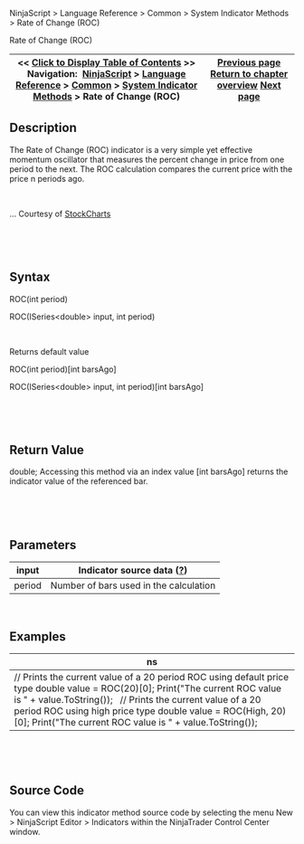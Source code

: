 ﻿


NinjaScript \> Language Reference \> Common \> System Indicator Methods \> Rate of Change (ROC)






















Rate of Change (ROC)







| \<\< [Click to Display Table of Contents](rate_of_change_roc.md) \>\> **Navigation:**     [NinjaScript](ninjascript-1.md) \> [Language Reference](language_reference_wip-1.md) \> [Common](common-1.md) \> [System Indicator Methods](indicators-1.md) \> Rate of Change (ROC) | [Previous page](range_indicator_rind-1.md) [Return to chapter overview](indicators-1.md) [Next page](regression_channel-1.md) |
| --- | --- |











## Description


The Rate of Change (ROC) indicator is a very simple yet effective momentum oscillator that measures the percent change in price from one period to the next. The ROC calculation compares the current price with the price n periods ago.


 


... Courtesy of [StockCharts](http://stockcharts.com/education/IndicatorAnalysis/indic_ROC.md)


 


 


## Syntax


ROC(int period)  

ROC(ISeries\<double\> input, int period)


 


Returns default value  

ROC(int period)\[int barsAgo]  

ROC(ISeries\<double\> input, int period)\[int barsAgo]


 


 


## Return Value


double; Accessing this method via an index value \[int barsAgo] returns the indicator value of the referenced bar.


 


 


## Parameters




| input | Indicator source data ([?](valid_input_data_for_indicator-1.md)) |
| --- | --- |
| period | Number of bars used in the calculation |



 


## 


## Examples




| ns |
| --- |
| // Prints the current value of a 20 period ROC using default price type double value \= ROC(20)\[0]; Print("The current ROC value is " \+ value.ToString());   // Prints the current value of a 20 period ROC using high price type double value \= ROC(High, 20)\[0]; Print("The current ROC value is " \+ value.ToString()); |



 


 


## Source Code


You can view this indicator method source code by selecting the menu New \> NinjaScript Editor \> Indicators within the NinjaTrader Control Center window.








